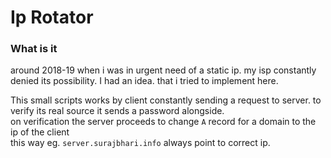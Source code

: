 # Ip Rotator
### What is it
around 2018-19 when i was in urgent need of a static ip. my isp constantly denied its possibility. I had an idea. that i tried to implement here.

This small scripts works by client constantly sending a request to server. to verify its real source it sends a password alongside. <br>
on verification the server proceeds to change `A` record for a domain to the ip of the client <br>
this way eg. `server.surajbhari.info` always point to correct ip.
